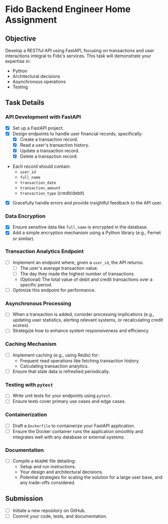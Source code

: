 # Fido Backend Engineer Home Assignment

## Objective
Develop a RESTful API using FastAPI, focusing on transactions and user interactions integral to Fido's services. This task will demonstrate your expertise in:
- Python
- Architectural decisions
- Asynchronous operations
- Testing

## Task Details

### API Development with FastAPI
- [x] Set up a FastAPI project.
- [x] Design endpoints to handle user financial records, specifically:
  - [x] Create a transaction record.
  - [x] Read a user's transaction history.
  - [x] Update a transaction record.
  - [x] Delete a transaction record.
- Each record should contain:
  - `user_id`
  - `full_name`
  - `transaction_date`
  - `transaction_amount`
  - `transaction_type` (credit/debit)
- [x] Gracefully handle errors and provide insightful feedback to the API user.

### Data Encryption
- [x] Ensure sensitive data like `full_name` is encrypted in the database.
- [x] Add a simple encryption mechanism using a Python library (e.g., Fernet or similar).

### Transaction Analytics Endpoint
- [ ] Implement an endpoint where, given a `user_id`, the API returns:
  - [ ] The user's average transaction value.
  - [ ] The day they made the highest number of transactions.
  - (Optional) The total value of debit and credit transactions over a specific period.
- [ ] Optimize this endpoint for performance.

### Asynchronous Processing
- [ ] When a transaction is added, consider processing implications (e.g., updating user statistics, alerting relevant systems, or recalculating credit scores).
- [ ] Strategize how to enhance system responsiveness and efficiency.

### Caching Mechanism
- [ ] Implement caching (e.g., using Redis) for:
  - Frequent read operations like fetching transaction history.
  - Calculating transaction analytics.
- [ ] Ensure that stale data is refreshed periodically.

### Testing with `pytest`
- [ ] Write unit tests for your endpoints using `pytest`.
- [ ] Ensure tests cover primary use cases and edge cases.

### Containerization
- [ ] Draft a `Dockerfile` to containerize your FastAPI application.
- [ ] Ensure the Docker container runs the application smoothly and integrates well with any database or external systems.

### Documentation
- [ ] Compile a `README` file detailing:
  - Setup and run instructions.
  - Your design and architectural decisions.
  - Potential strategies for scaling the solution for a large user base, and any trade-offs considered.

## Submission
- [ ] Initiate a new repository on GitHub.
- [ ] Commit your code, tests, and documentation.
